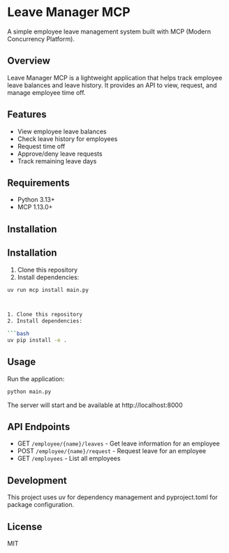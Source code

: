 # Leave Manager MCP

A simple employee leave management system built with MCP (Modern Concurrency Platform).

## Overview

Leave Manager MCP is a lightweight application that helps track employee leave balances and leave history. It provides an API to view, request, and manage employee time off.

## Features

- View employee leave balances
- Check leave history for employees
- Request time off
- Approve/deny leave requests
- Track remaining leave days

## Requirements

- Python 3.13+
- MCP 1.13.0+

## Installation
## Installation

1. Clone this repository
2. Install dependencies:

```bash
uv run mcp install main.py



1. Clone this repository
2. Install dependencies:

```bash
uv pip install -e .
```

## Usage

Run the application:

```bash
python main.py
```

The server will start and be available at http://localhost:8000

## API Endpoints

- GET `/employee/{name}/leaves` - Get leave information for an employee
- POST `/employee/{name}/request` - Request leave for an employee
- GET `/employees` - List all employees

## Development

This project uses uv for dependency management and pyproject.toml for package configuration.

## License

MIT
